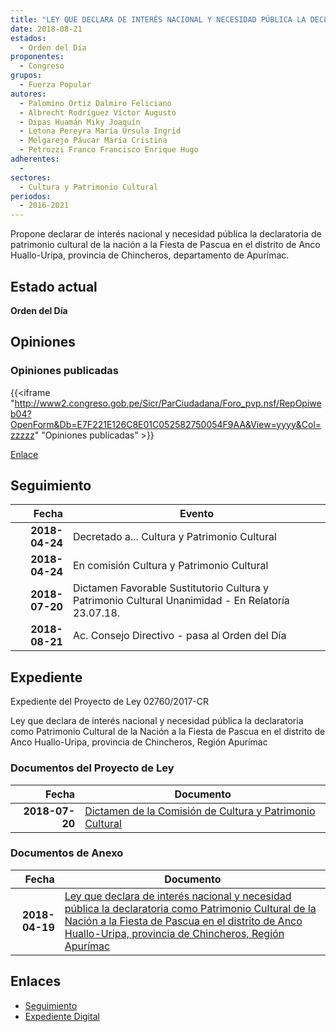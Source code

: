```yaml
---
title: "LEY QUE DECLARA DE INTERÉS NACIONAL Y NECESIDAD PÚBLICA LA DECLARATORIA COMO PATRIMONIO CULTURAL DE LA NACIÓN A LA FIESTA DE PASCUA EN EL DISTRITO DE ANCO HUALLO-URIPA, PROVINCIA DE CHINCHEROS, REGIÓN APURÍMAC"
date: 2018-08-21
estados: 
  - Orden del Día
proponentes: 
  - Congreso
grupos: 
  - Fuerza Popular
autores: 
  - Palomino Ortiz Dalmiro Feliciano
  - Albrecht Rodríguez Víctor Augusto
  - Dipas Huamán Miky Joaquín
  - Letona Pereyra María Úrsula Ingrid
  - Melgarejo Páucar María Cristina
  - Petrozzi Franco Francisco Enrique Hugo
adherentes: 
  - 
sectores: 
  - Cultura y Patrimonio Cultural
periodos: 
  - 2016-2021
---
```


Propone declarar de interés nacional y necesidad pública la declaratoria de patrimonio cultural de la nación a la Fiesta de Pascua en el distrito de Anco Huallo-Uripa, provincia de Chincheros, departamento de Apurímac.


## Estado actual

**Orden del Día**

## Opiniones

### Opiniones publicadas

{{<iframe "http://www2.congreso.gob.pe/Sicr/ParCiudadana/Foro_pvp.nsf/RepOpiweb04?OpenForm&Db=E7F221E126C8E01C052582750054F9AA&View=yyyy&Col=zzzzz" "Opiniones publicadas" >}}

[Enlace](http://www2.congreso.gob.pe/Sicr/ParCiudadana/Foro_pvp.nsf/RepOpiweb04?OpenForm&Db=E7F221E126C8E01C052582750054F9AA&View=yyyy&Col=zzzzz)

## Seguimiento

| Fecha | Evento |
|------:|--------|
| **2018-04-24** | Decretado a... Cultura y Patrimonio Cultural|
| **2018-04-24** | En comisión Cultura y Patrimonio Cultural|
| **2018-07-20** | Dictamen Favorable Sustitutorio Cultura y Patrimonio Cultural Unanimidad - En Relatoría 23.07.18.|
| **2018-08-21** | Ac. Consejo Directivo - pasa al Orden del Día|


## Expediente

Expediente del Proyecto de Ley 02760/2017-CR

Ley que declara de interés nacional y necesidad pública la declaratoria como Patrimonio Cultural de la Nación a la Fiesta de Pascua en el distrito de Anco Huallo-Uripa, provincia de Chincheros, Región Apurímac


### Documentos del Proyecto de Ley

| Fecha | Documento |
|------:|--------|
| **2018-07-20** | [Dictamen de la Comisión de Cultura y Patrimonio Cultural](http://www.leyes.congreso.gob.pe/Documentos/2016_2021/Dictamenes/Proyectos_de_Ley/02760DC05MAY20180720.pdf) |

### Documentos de Anexo

| Fecha | Documento |
|------:|--------|
| **2018-04-19** | [Ley que declara de interés nacional y necesidad pública la declaratoria como Patrimonio Cultural de la Nación a la Fiesta de Pascua en el distrito de Anco Huallo-Uripa, provincia de Chincheros, Región Apurímac](http://www.leyes.congreso.gob.pe/Documentos/2016_2021/Proyectos_de_Ley_y_de_Resoluciones_Legislativas/PL0276020180419.pdf) |

## Enlaces 

- [Seguimiento](http://www2.congreso.gob.pe/Sicr/TraDocEstProc/CLProLey2016.nsf/f7fff46988ca05b1052578e100829cc7/664a65df45b0ed1b05258275005fd746?OpenDocument)
- [Expediente Digital](http://www2.congreso.gob.pe/Sicr/TraDocEstProc/CLProLey2016.nsf/f7fff46988ca05b1052578e100829cc7/664a65df45b0ed1b05258275005fd746?OpenDocument&Click=05257FB7005EB655.eb71d0cf91d8294e05256cdf006b5706/$Body/0.1C6C)

